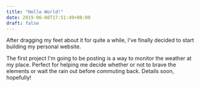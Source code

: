 ```yaml
---
title: "Hello World!"
date: 2019-06-08T17:51:49+08:00
draft: false
---
```


After dragging my feet about it for quite a while, I've finally decided to start building my personal website.

The first project I'm going to be posting is a way to monitor the weather at my place. Perfect for helping me decide whether or not to brave the elements or wait the rain out before commuting back. Details soon, hopefully!